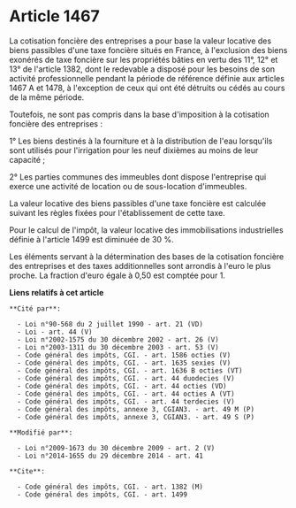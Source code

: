 # Article 1467

La cotisation foncière des entreprises a pour base la valeur locative des biens passibles d'une taxe foncière situés en
France, à l'exclusion des biens exonérés de taxe foncière sur les propriétés bâties en vertu des 11°, 12° et 13° de l'article
1382, dont le redevable a disposé pour les besoins de son activité professionnelle pendant la période de référence définie
aux articles 1467 A et 1478, à l'exception de ceux qui ont été détruits ou cédés au cours de la même période. 

Toutefois, ne sont pas compris dans la base d'imposition à la cotisation foncière des entreprises : 

1° Les biens destinés à la fourniture et à la distribution de l'eau lorsqu'ils sont utilisés pour l'irrigation pour les neuf
dixièmes au moins de leur capacité ; 

2° Les parties communes des immeubles dont dispose l'entreprise qui exerce une activité de location ou de sous-location
d'immeubles. 

La valeur locative des biens passibles d'une taxe foncière est calculée suivant les règles fixées pour l'établissement de
cette taxe. 

Pour le calcul de l'impôt, la valeur locative des immobilisations industrielles définie à l'article 1499 est diminuée de 30
%. 

Les éléments servant à la détermination des bases de la cotisation foncière des entreprises et des taxes additionnelles sont
arrondis à l'euro le plus proche. La fraction d'euro égale à 0,50 est comptée pour 1.

**Liens relatifs à cet article**

	**Cité par**:

	  - Loi n°90-568 du 2 juillet 1990 - art. 21 (VD)
	  - Loi - art. 44 (V)
	  - Loi n°2002-1575 du 30 décembre 2002 - art. 26 (V)
	  - Loi n°2003-1311 du 30 décembre 2003 - art. 53 (V)
	  - Code général des impôts, CGI. - art. 1586 octies (V)
	  - Code général des impôts, CGI. - art. 1635 sexies (V)
	  - Code général des impôts, CGI. - art. 1636 B octies (VT)
	  - Code général des impôts, CGI. - art. 44 duodecies (V)
	  - Code général des impôts, CGI. - art. 44 octies (VD)
	  - Code général des impôts, CGI. - art. 44 octies A (VT)
	  - Code général des impôts, CGI. - art. 44 terdecies (V)
	  - Code général des impôts, annexe 3, CGIAN3. - art. 49 M (P)
	  - Code général des impôts, annexe 3, CGIAN3. - art. 49 S (P)

	**Modifié par**:

	  - Loi n°2009-1673 du 30 décembre 2009 - art. 2 (V)
	  - Loi n°2014-1655 du 29 décembre 2014 - art. 41

	**Cite**:

	  - Code général des impôts, CGI. - art. 1382 (M)
	  - Code général des impôts, CGI. - art. 1499
